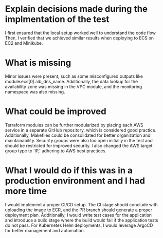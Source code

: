 # Explain decisions made during the implmentation of the test
I first ensured that the local setup worked well to understand the code flow. Then, I verified that we achieved similar results when deploying to ECS on EC2 and Minikube.

# What is missing 
Minor issues were present, such as some misconfigured outputs like module.ecs[0].alb_dns_name. Additionally, the data lookup for the availability zone was missing in the VPC module, and the monitoring namespace was also missing.
# What could be improved 
Terraform modules can be further modularized by placing each AWS service in a separate GitHub repository, which is considered good practice. Additionally, Makefiles could be consolidated for better organization and maintainability. Security groups were also too open initially in the test and should be restricted for improved security. I also changed the AWS target group type to 'IP,' adhering to AWS best practices.

# What I would do if this was in a production environment and I had more time
I would implement a proper CI/CD setup. The CI stage should conclude with uploading the image to ECR, and the PR branch should generate a proper deployment plan. Additionally, I would write test cases for the application and introduce a build stage where the build would fail if the application tests do not pass. For Kubernetes Helm deployments, I would leverage ArgoCD for better management and automation.